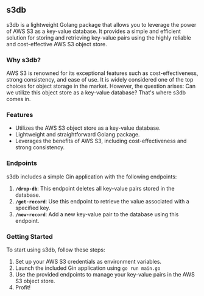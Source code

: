 
## s3db

s3db is a lightweight Golang package that allows you to leverage the power of AWS S3 as a key-value database. It provides a simple and efficient solution for storing and retrieving key-value pairs using the highly reliable and cost-effective AWS S3 object store.

### Why s3db?

AWS S3 is renowned for its exceptional features such as cost-effectiveness, strong consistency, and ease of use. It is widely considered one of the top choices for object storage in the market. However, the question arises: Can we utilize this object store as a key-value database? That's where s3db comes in.

### Features

- Utilizes the AWS S3 object store as a key-value database.
- Lightweight and straightforward Golang package.
- Leverages the benefits of AWS S3, including cost-effectiveness and strong consistency.

### Endpoints

s3db includes a simple Gin application with the following endpoints:
1. **`/drop-db`**: This endpoint deletes all key-value pairs stored in the database.
2. **`/get-record`**: Use this endpoint to retrieve the value associated with a specified key.
3. **`/new-record`**: Add a new key-value pair to the database using this endpoint.

### Getting Started

To start using s3db, follow these steps:

1. Set up your AWS S3 credentials as environment variables.
2. Launch the included Gin application using `go run main.go`
3. Use the provided endpoints to manage your key-value pairs in the AWS S3 object store.
4. Profit! 
